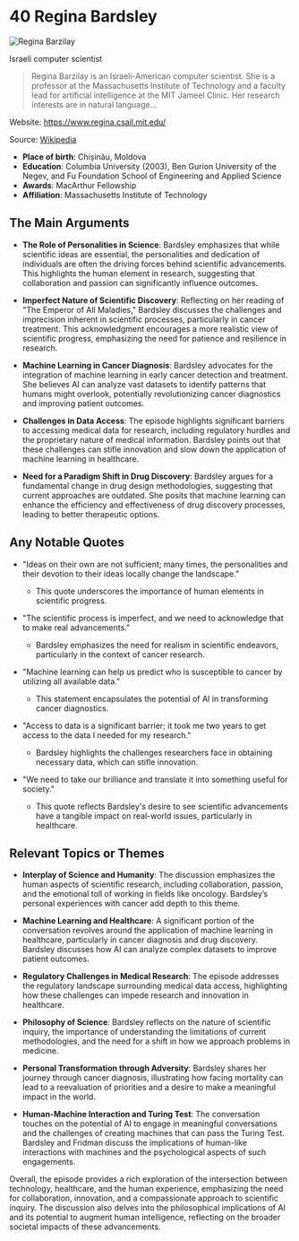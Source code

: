 # 40 Regina Bardsley


![Regina Barzilay](https://encrypted-tbn0.gstatic.com/images?q=tbn:ANd9GcTcUTzkytaGTjBZmDK4qUohv44QkdnGNW2M_oJgZA&s=0)

Israeli computer scientist

> Regina Barzilay is an Israeli-American computer scientist. She is a professor at the Massachusetts Institute of Technology and a faculty lead for artificial intelligence at the MIT Jameel Clinic. Her research interests are in natural language...

Website: https://www.regina.csail.mit.edu/

Source: [Wikipedia](https://en.wikipedia.org/wiki/Regina_Barzilay)

- **Place of birth**: Chișinău, Moldova
- **Education**: Columbia University (2003), Ben Gurion University of the Negev, and Fu Foundation School of Engineering and Applied Science
- **Awards**: MacArthur Fellowship
- **Affiliation**: Massachusetts Institute of Technology


## The Main Arguments

- **The Role of Personalities in Science**: Bardsley emphasizes that while scientific ideas are essential, the personalities and dedication of individuals are often the driving forces behind scientific advancements. This highlights the human element in research, suggesting that collaboration and passion can significantly influence outcomes.

- **Imperfect Nature of Scientific Discovery**: Reflecting on her reading of "The Emperor of All Maladies," Bardsley discusses the challenges and imprecision inherent in scientific processes, particularly in cancer treatment. This acknowledgment encourages a more realistic view of scientific progress, emphasizing the need for patience and resilience in research.

- **Machine Learning in Cancer Diagnosis**: Bardsley advocates for the integration of machine learning in early cancer detection and treatment. She believes AI can analyze vast datasets to identify patterns that humans might overlook, potentially revolutionizing cancer diagnostics and improving patient outcomes.

- **Challenges in Data Access**: The episode highlights significant barriers to accessing medical data for research, including regulatory hurdles and the proprietary nature of medical information. Bardsley points out that these challenges can stifle innovation and slow down the application of machine learning in healthcare.

- **Need for a Paradigm Shift in Drug Discovery**: Bardsley argues for a fundamental change in drug design methodologies, suggesting that current approaches are outdated. She posits that machine learning can enhance the efficiency and effectiveness of drug discovery processes, leading to better therapeutic options.

## Any Notable Quotes

- "Ideas on their own are not sufficient; many times, the personalities and their devotion to their ideas locally change the landscape."
  - This quote underscores the importance of human elements in scientific progress.

- "The scientific process is imperfect, and we need to acknowledge that to make real advancements."
  - Bardsley emphasizes the need for realism in scientific endeavors, particularly in the context of cancer research.

- "Machine learning can help us predict who is susceptible to cancer by utilizing all available data."
  - This statement encapsulates the potential of AI in transforming cancer diagnostics.

- "Access to data is a significant barrier; it took me two years to get access to the data I needed for my research."
  - Bardsley highlights the challenges researchers face in obtaining necessary data, which can stifle innovation.

- "We need to take our brilliance and translate it into something useful for society."
  - This quote reflects Bardsley's desire to see scientific advancements have a tangible impact on real-world issues, particularly in healthcare.

## Relevant Topics or Themes

- **Interplay of Science and Humanity**: The discussion emphasizes the human aspects of scientific research, including collaboration, passion, and the emotional toll of working in fields like oncology. Bardsley’s personal experiences with cancer add depth to this theme.

- **Machine Learning and Healthcare**: A significant portion of the conversation revolves around the application of machine learning in healthcare, particularly in cancer diagnosis and drug discovery. Bardsley discusses how AI can analyze complex datasets to improve patient outcomes.

- **Regulatory Challenges in Medical Research**: The episode addresses the regulatory landscape surrounding medical data access, highlighting how these challenges can impede research and innovation in healthcare.

- **Philosophy of Science**: Bardsley reflects on the nature of scientific inquiry, the importance of understanding the limitations of current methodologies, and the need for a shift in how we approach problems in medicine.

- **Personal Transformation through Adversity**: Bardsley shares her journey through cancer diagnosis, illustrating how facing mortality can lead to a reevaluation of priorities and a desire to make a meaningful impact in the world.

- **Human-Machine Interaction and Turing Test**: The conversation touches on the potential of AI to engage in meaningful conversations and the challenges of creating machines that can pass the Turing Test. Bardsley and Fridman discuss the implications of human-like interactions with machines and the psychological aspects of such engagements.

Overall, the episode provides a rich exploration of the intersection between technology, healthcare, and the human experience, emphasizing the need for collaboration, innovation, and a compassionate approach to scientific inquiry. The discussion also delves into the philosophical implications of AI and its potential to augment human intelligence, reflecting on the broader societal impacts of these advancements.